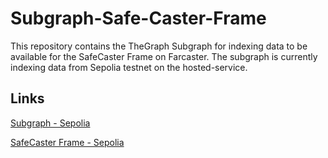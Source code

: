 ﻿# Subgraph-Safe-Caster-Frame

This repository contains the TheGraph Subgraph for indexing data to be available for the SafeCaster Frame on Farcaster. 
The subgraph is currently indexing data from Sepolia testnet on the hosted-service.

## Links 
[Subgraph - Sepolia](https://thegraph.com/hosted-service/subgraph/soliditydrone/safe-proposal-frame)

[SafeCaster Frame - Sepolia](https://sepolia.etherscan.io/address/0x3590D281d523ddCd4c0449C98A1e320066c34636) 

